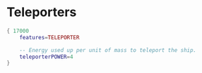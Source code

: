 # Teleporters

```lua
{ 17000
    features=TELEPORTER

    -- Energy used up per unit of mass to teleport the ship.
    teleporterPOWER=4
}
```